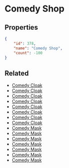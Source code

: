 # Comedy Shop

<no description available>

## Properties

```json
{
    "id": 378,
    "name": "Comedy Shop",
    "count": -100
}
```

## Related

- [Comedy Cloak](../items/10913-comedy-cloak.md)
- [Comedy Cloak](../items/10914-comedy-cloak.md)
- [Comedy Cloak](../items/10915-comedy-cloak.md)
- [Comedy Cloak](../items/10916-comedy-cloak.md)
- [Comedy Cloak](../items/10917-comedy-cloak.md)
- [Comedy Cloak](../items/10918-comedy-cloak.md)
- [Comedy Cloak](../items/10919-comedy-cloak.md)
- [Comedy Cloak](../items/10920-comedy-cloak.md)
- [Comedy Mask](../items/10959-comedy-mask.md)
- [Comedy Mask](../items/10960-comedy-mask.md)
- [Comedy Mask](../items/10961-comedy-mask.md)
- [Comedy Mask](../items/10962-comedy-mask.md)
- [Comedy Mask](../items/10963-comedy-mask.md)
- [Comedy Mask](../items/10964-comedy-mask.md)
- [Comedy Mask](../items/10965-comedy-mask.md)

